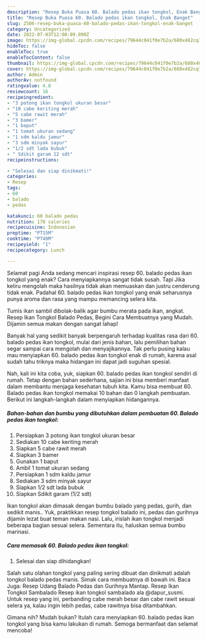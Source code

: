 ```yaml
---
description: "Resep Buka Puasa 60. Balado pedas ikan tongkol, Enak Banget"
title: "Resep Buka Puasa 60. Balado pedas ikan tongkol, Enak Banget"
slug: 2506-resep-buka-puasa-60-balado-pedas-ikan-tongkol-enak-banget
category: Uncategorized
date: 2022-07-03T12:08:09.890Z
image: https://img-global.cpcdn.com/recipes/79644c041f0e7b2a/680x482cq70/60-balado-pedas-ikan-tongkol-foto-resep-utama.jpg
hideToc: false
enableToc: true
enableTocContent: false
thumbnail: https://img-global.cpcdn.com/recipes/79644c041f0e7b2a/680x482cq70/60-balado-pedas-ikan-tongkol-foto-resep-utama.jpg
cover: https://img-global.cpcdn.com/recipes/79644c041f0e7b2a/680x482cq70/60-balado-pedas-ikan-tongkol-foto-resep-utama.jpg
author: Admin
authorAv: notfound
ratingvalue: 4.8
reviewcount: 16
recipeingredient:
- "3 potong ikan tongkol ukuran besar"
- "10 cabe keriting merah"
- "5 cabe rawit merah"
- "3 bamer"
- "1 baput"
- "1 tomat ukuran sedang"
- "1 sdm kaldu jamur"
- "3 sdm minyak sayur"
- "1/2 sdt lada bubuk"
- " Sdikit garam 12 sdt"
recipeinstructions:

- "Selesai dan siap dinikmati!"
categories:
- Resep
tags:
- 60
- balado
- pedas

katakunci: 60 balado pedas 
nutrition: 178 calories
recipecuisine: Indonesian
preptime: "PT15M"
cooktime: "PT40M"
recipeyield: "1"
recipecategory: Lunch

---
```



Selamat pagi Anda sedang mencari inspirasi resep 60. balado pedas ikan tongkol yang enak? Cara menyiapkannya sangat tidak susah. Tapi Jika keliru mengolah maka hasilnya tidak akan memuaskan dan justru cenderung tidak enak. Padahal 60. balado pedas ikan tongkol yang enak seharusnya punya aroma dan rasa yang mampu memancing selera kita.


Tumis ikan sambil dibolak-balik agar bumbu merata pada ikan, angkat. Resep Ikan Tongkol Balado Pedas, Begini Cara Membuatnya yang Mudah. Dijamin semua makan dengan sangat lahap!

Banyak hal yang sedikit banyak berpengaruh terhadap kualitas rasa dari 60. balado pedas ikan tongkol, mulai dari jenis bahan, lalu pemilihan bahan segar sampai cara mengolah dan menyajikannya. Tak perlu pusing kalau mau menyiapkan 60. balado pedas ikan tongkol enak di rumah, karena asal sudah tahu triknya maka hidangan ini dapat jadi suguhan spesial.


Nah, kali ini kita coba, yuk, siapkan 60. balado pedas ikan tongkol sendiri di rumah. Tetap dengan bahan sederhana, sajian ini bisa memberi manfaat dalam membantu menjaga kesehatan tubuh kita. Kamu bisa membuat 60. Balado pedas ikan tongkol memakai 10 bahan dan 0 langkah pembuatan. Berikut ini langkah-langkah dalam menyiapkan hidangannya.

<!--inarticleads1-->

##### Bahan-bahan dan bumbu yang dibutuhkan dalam pembuatan 60. Balado pedas ikan tongkol:

1. Persiapkan 3 potong ikan tongkol ukuran besar
1. Sediakan 10 cabe keriting merah
1. Siapkan 5 cabe rawit merah
1. Siapkan 3 bamer
1. Gunakan 1 baput
1. Ambil 1 tomat ukuran sedang
1. Persiapkan 1 sdm kaldu jamur
1. Sediakan 3 sdm minyak sayur
1. Siapkan 1/2 sdt lada bubuk
1. Siapkan  Sdikit garam (1/2 sdt)


Ikan tongkol akan dimasak dengan bumbu balado yang pedas, gurih, dan sedikit manis.. Yuk, praktikkan resep tongkol balado ini, pedas dan gurihnya dijamin lezat buat teman makan nasi. Lalu, irislah ikan tongkol menjadi beberapa bagian sesuai selera. Sementara itu, haluskan semua bumbu marinasi. 

<!--inarticleads2-->

##### Cara memasak 60. Balado pedas ikan tongkol:


1. Selesai dan siap dihidangkan!

Salah satu olahan tongkol yang paling sering dibuat dan dinikmati adalah tongkol balado pedas manis. Simak cara membuatnya di bawah ini. Baca Juga: Resep Udang Balado Pedas dan Gurihnya Mantap. Resep Ikan Tongkol Sambalado Resep ikan tongkol sambalado ala @dapur_susmi. Untuk resep yang ini, perbanding cabe merah besar dan cabe rawit sesuai selera ya, kalau ingin lebih pedas, cabe rawitnya bisa ditambahkan. 

Gimana nih? Mudah bukan? Itulah cara menyiapkan 60. balado pedas ikan tongkol yang bisa kamu lakukan di rumah. Semoga bermanfaat dan selamat mencoba!

